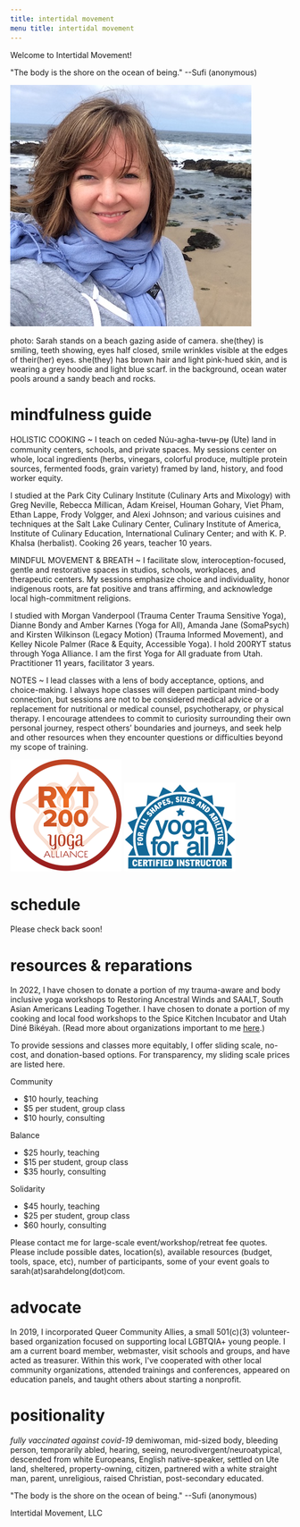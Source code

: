 ```yaml
---
title: intertidal movement  
menu title: intertidal movement
---
```


Welcome to Intertidal Movement!

"The body is the shore on the ocean of being." --Sufi (anonymous)


![me](/hihello.JPG)

photo: Sarah stands on a beach gazing aside of camera. she(they) is smiling, teeth showing, eyes half closed, smile wrinkles visible at the edges of their(her) eyes. she(they) has brown hair and light pink-hued skin, and is wearing a grey hoodie and light blue scarf. in the background, ocean water pools around a sandy beach and rocks.  

# mindfulness guide  

HOLISTIC COOKING ~ I teach on ceded Núu-agha-tʉvʉ-pʉ̱ (Ute) land in community centers, schools, and private spaces. My sessions center on whole, local ingredients (herbs, vinegars, colorful produce, multiple protein sources, fermented foods, grain variety) framed by land, history, and food worker equity. 

I studied at the Park City Culinary Institute (Culinary Arts and Mixology) with Greg Neville, Rebecca Millican, Adam Kreisel, Houman Gohary, Viet Pham, Ethan Lappe, Frody Volgger, and Alexi Johnson; and various cuisines and techniques at the Salt Lake Culinary Center, Culinary Institute of America, Institute of Culinary Education, International Culinary Center; and with K. P. Khalsa (herbalist). Cooking 26 years, teacher 10 years. 

MINDFUL MOVEMENT & BREATH ~ I facilitate slow, interoception-focused, gentle and restorative spaces in studios, schools, workplaces, and therapeutic centers. My sessions emphasize choice and individuality, honor indigenous roots, are fat positive and trans affirming, and acknowledge local high-commitment religions. 

I studied with Morgan Vanderpool (Trauma Center Trauma Sensitive Yoga), Dianne Bondy and Amber Karnes (Yoga for All), Amanda Jane (SomaPsych) and Kirsten Wilkinson (Legacy Motion) (Trauma Informed Movement), and Kelley Nicole Palmer (Race & Equity, Accessible Yoga). I hold 200RYT status through Yoga Alliance. I am the first Yoga for All graduate from Utah. Practitioner 11 years, facilitator 3 years.   

NOTES ~ I lead classes with a lens of body acceptance, options, and choice-making. I always hope classes will deepen participant mind-body connection, but sessions are not to be considered medical advice or a replacement for nutritional or medical counsel, psychotherapy, or physical therapy. I encourage attendees to commit to curiosity surrounding their own personal journey, respect others’ boundaries and journeys, and seek help and other resources when they encounter questions or difficulties beyond my scope of training.  

![RYT200](/RYT200.png)     ![yogaforallinstructor](/yfa_badge_cyan_200.jpg)  

# schedule 

Please check back soon! 

# resources & reparations 

In 2022, I have chosen to donate a portion of my trauma-aware and body inclusive yoga workshops to Restoring Ancestral Winds and SAALT, South Asian Americans Leading Together. I have chosen to donate a portion of my cooking and local food workshops to the Spice Kitchen Incubator and Utah Diné Bikéyah. (Read more about organizations important to me [here](https://sarahdelong.com/solidarity).)

To provide sessions and classes more equitably, I offer sliding scale, no-cost, and donation-based options. For transparency, my sliding scale prices are listed here. 

Community 

- $10 hourly, teaching	
- $5 per student, group class 
- $10 hourly, consulting 

Balance  

- $25 hourly, teaching 
- $15 per student, group class 
- $35 hourly, consulting 

Solidarity 

- $45 hourly, teaching
- $25 per student, group class
- $60 hourly, consulting

Please contact me for large-scale event/workshop/retreat fee quotes. Please include possible dates, location(s), available resources (budget, tools, space, etc), number of participants, some of your event goals to sarah(at)sarahdelong(dot)com. 


# advocate

In 2019, I incorporated Queer Community Allies, a small 501(c)(3) volunteer-based organization focused on supporting local LGBTQIA+ young people. I am a current board member, webmaster, visit schools and groups, and have acted as treasurer. Within this work, I've cooperated with other local community organizations, attended trainings and conferences, appeared on education panels, and taught others about starting a nonprofit. 

# positionality 

*fully vaccinated against covid-19* demiwoman, mid-sized body, bleeding person, temporarily abled, hearing, seeing, neurodivergent/neuroatypical, descended from white Europeans, English native-speaker, settled on Ute land, sheltered, property-owning, citizen, partnered with a white straight man, parent, unreligious, raised Christian, post-secondary educated. 


"The body is the shore on the ocean of being." --Sufi (anonymous)

Intertidal Movement, LLC
